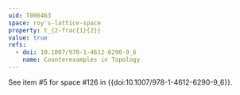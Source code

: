 ```yaml
---
uid: T000463
space: roy's-lattice-space
property: t_{2-frac{1}{2}}
value: true
refs:
  - doi: 10.1007/978-1-4612-6290-9_6
    name: Counterexamples in Topology
---
```

See item #5 for space #126 in {{doi:10.1007/978-1-4612-6290-9_6}}.
